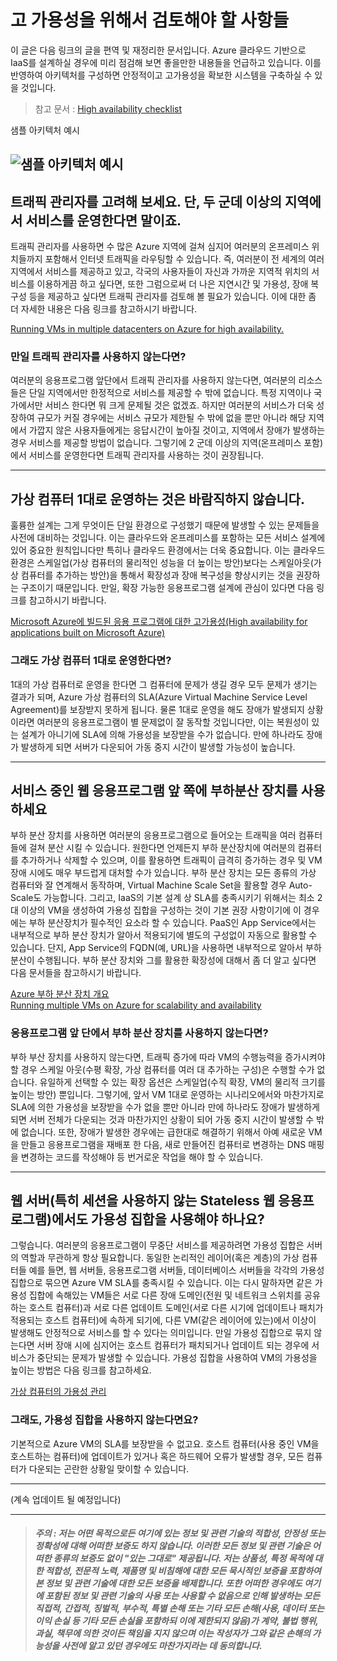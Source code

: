 # 고 가용성을 위해서 검토해야 할 사항들

이 글은 다음 링크의 글을 편역 및 재정리한 문서입니다. Azure 클라우드 기반으로 IaaS를 설계하실 경우에 미리 점검해 보면 좋을만한 내용들을 언급하고 있습니다. 이를 반영하여 아키텍처를 구성하면 안정적이고 고가용성을 확보한 시스템을 구축하실 수 있을 것입니다.

> 참고 문서 : [High availability checklist](https://azure.microsoft.com/en-us/documentation/articles/resiliency-high-availability-checklist/)

샘플 아키텍처 예시

![샘플 아키텍처 예시](https://github.com/taeyo/AzureIaaS/blob/master/HighAvailibity/images/sampleArch.png)
---

## 트래픽 관리자를 고려해 보세요. 단, 두 군데 이상의 지역에서 서비스를 운영한다면 말이죠.

트래픽 관리자를 사용하면 수 많은 Azure 지역에 걸쳐 심지어 여러분의 온프레미스 위치들까지 포함해서 인터넷 트래픽을 라우팅할 수 있습니다. 즉, 여러분이 전 세계의 여러 지역에서 서비스를 제공하고 있고, 각국의 사용자들이 자신과 가까운 지역적 위치의 서비스를 이용하게끔 하고 싶다면, 또한 그럼으로써 더 나은 지연시간 및 가용성, 장애 복구성 등을 제공하고 싶다면 트래픽 관리자를 검토해 볼 필요가 있습니다. 이에 대한 좀 더 자세한 내용은 다음 링크를 참고하시기 바랍니다.

[Running VMs in multiple datacenters on Azure for high availability.](https://azure.microsoft.com/en-us/documentation/articles/guidance-compute-multiple-datacenters/)

### 만일 트래픽 관리자를 사용하지 않는다면?

여러분의 응용프로그램 앞단에서 트래픽 관리자를 사용하지 않는다면, 여러분의 리소스들은 단일 지역에서만 한정적으로 서비스를 제공할 수 밖에 없습니다. 특정 지역이나 국가에서만 서비스 한다면 뭐 크게 문제될 것은 없겠죠. 하지만 여러분의 서비스가 더욱 성장하여 규모가 커질 경우에는 서비스 규모가 제한될 수 밖에 없을 뿐만 아니라 해당 지역에서 가깝지 않은 사용자들에게는 응답시간이 높아질 것이고, 지역에서 장애가 발생하는 경우 서비스를 제공할 방법이 없습니다. 그렇기에 2 군데 이상의 지역(온프레미스 포함)에서 서비스를 운영한다면 트래픽 관리자를 사용하는 것이 권장됩니다.

---

## 가상 컴퓨터 1대로 운영하는 것은 바람직하지 않습니다.

훌륭한 설계는 그게 무엇이든 단일 환경으로 구성했기 때문에 발생할 수 있는 문제들을 사전에 대비하는 것입니다. 이는 클라우드와 온프레미스를 포함하는 모든 서비스 설계에 있어 중요한 원칙입니다만 특히나 클라우드 환경에서는 더욱 중요합니다. 이는 클라우드 환경은 스케일업(가상 컴퓨터의 물리적인 성능을 더 높이는 방안)보다는 스케일아웃(가상 컴퓨터를 추가하는 방안)을 통해서 확장성과 장애 복구성을 향상시키는 것을 권장하는 구조이기 때문입니다. 만일, 확장 가능한 응용프로그램 설계에 관심이 있다면 다음 링크를 참고하시기 바랍니다.

[Microsoft Azure에 빌드된 응용 프로그램에 대한 고가용성(High availability for applications built on Microsoft Azure)](https://azure.microsoft.com/ko-kr/documentation/articles/resiliency-high-availability-azure-applications/)

### 그래도 가상 컴퓨터 1대로 운영한다면? 

1대의 가상 컴퓨터로 운영을 한다면 그 컴퓨터에 문제가 생길 경우 모두 문제가 생기는 결과가 되며, Azure 가상 컴퓨터의 SLA(Azure Virtual Machine Service Level Agreement)를 보장받지 못하게 됩니다. 물론 1대로 운영을 해도 장애가 발생되지 상황이라면 여러분의 응용프로그램이 별 문제없이 잘 동작할 것입니다만, 이는 복원성이 있는 설계가 아니기에 SLA에 의해 가용성을 보장받을 수가 없습니다. 만에 하나라도 장애가 발생하게 되면 서버가 다운되어 가동 중지 시간이 발생할 가능성이 높습니다.

---

## 서비스 중인 웹 응용프로그램 앞 쪽에 부하분산 장치를 사용하세요

부하 분산 장치를 사용하면 여러분의 응용프로그램으로 들어오는 트래픽을 여러 컴퓨터들에 걸쳐 분산 시킬 수 있습니다. 원한다면 언제든지 부하 분산장치에 여러분의 컴퓨터를 추가하거나 삭제할 수 있으며, 이를 활용하면 트래픽이 급격히 증가하는 경우 및 VM 장애 시에도 매우 부드럽게 대처할 수가 있습니다. 부하 분산 장치는 모든 종류의 가상 컴퓨터와 잘 연계해서 동작하며, Virtual Machine Scale Set을 활용할 경우 Auto-Scale도 가능합니다. 그리고, IaaS의 기본 설계 상 SLA를 충족시키기 위해서는 최소 2대 이상의 VM을 생성하여 가용성 집합을 구성하는 것이 기본 권장 사항이기에 이 경우에는 부하 분산장치가 필수적인 요소라 할 수 있습니다. PaaS인 App Service에서는 내부적으로 부하 분산 장치가 알아서 적용되기에 별도의 구성없이 자동으로 활용할 수 있습니다. 단지, App Service의 FQDN(예, URL)을 사용하면 내부적으로 알아서 부하 분산이 수행됩니다. 부하 분산 장치와 그를 활용한 확장성에 대해서 좀 더 알고 싶다면 다음 문서들을 참고하시기 바랍니다.

[Azure 부하 분산 장치 개요](https://azure.microsoft.com/ko-kr/documentation/articles/load-balancer-overview/)   
[Running multiple VMs on Azure for scalability and availability](https://azure.microsoft.com/en-us/documentation/articles/guidance-compute-multi-vm/)

### 응용프로그램 앞 단에서 부하 분산 장치를 사용하지 않는다면? 

부하 부산 장치를 사용하지 않는다면, 트래픽 증가에 따라 VM의 수행능력을 증가시켜야 할 경우 스케일 아웃(수평 확장, 가상 컴퓨터를 여러 대 추가하는 구성)은 수행할 수가 없습니다. 유일하게 선택할 수 있는 확장 옵션은 스케일업(수직 확장, VM의 물리적 크기를 높이는 방안) 뿐입니다. 그렇기에, 앞서 VM 1대로 운영하는 시나리오에서와 마찬가지로 SLA에 의한 가용성을 보장받을 수가 없을 뿐만 아니라 만에 하나라도 장애가 발생하게 되면 서버 전체가 다운되는 것과 마찬가지인 상황이 되어 가동 중지 시간이 발생할 수 밖에 없습니다. 또한, 장애가 발생한 경우에는 급한대로 해결하기 위해서 아예 새로운 VM을 만들고 응용프로그램을 재배포 한 다음, 새로 만들어진 컴퓨터로 변경하는 DNS 매핑을 변경하는 코드를 작성해야 등 번거로운 작업을 해야 할 수 있습니다. 

---

## 웹 서버(특히 세션을 사용하지 않는 Stateless 웹 응용프로그램)에서도 가용성 집합을 사용해야 하나요?

그렇습니다. 여러분의 응용프로그램이 무중단 서비스를 제공하려면 가용성 집합은 서버의 역할과 무관하게 항상 필요합니다. 동일한 논리적인 레이어(혹은 계층)의 가상 컴퓨터들 예를 들면, 웹 서버들, 응용프로그램 서버들, 데이터베이스 서버들을 각각의 가용성 집합으로 묶으면 Azure VM SLA를 충족시킬 수 있습니다. 이는 다시 말하자면 같은 가용성 집합에 속해있는 VM들은 서로 다른 장애 도메인(전원 및 네트워크 스위치를 공유하는 호스트 컴퓨터)과 서로 다른 업데이트 도메인(서로 다른 시기에 업데이트나 패치가 적용되는 호스트 컴퓨터)에 속하게 되기에, 다른 VM(같은 레이어에 있는)에서 이상이 발생해도 안정적으로 서비스를 할 수 있다는 의미입니다. 만일 가용성 집합으로 묶지 않는다면 서버 장애 시에 심지어는 호스트 컴퓨터가 패치되거나 업데이트 되는 경우에 서비스가 중단되는 문제가 발생할 수 있습니다. 가용성 집합을 사용하여 VM의 가용성을 높이는 방법은 다음 링크를 참고하세요. 

[가상 컴퓨터의 가용성 관리](https://azure.microsoft.com/ko-kr/documentation/articles/virtual-machines-windows-manage-availability/)

### 그래도, 가용성 집합을 사용하지 않는다면요? 

기본적으로 Azure VM의 SLA를 보장받을 수 없고요. 호스트 컴퓨터(사용 중인 VM을 호스트하는 컴퓨터)에 업데이트가 있거나 혹은 하드웨어 오류가 발생할 경우, 모든 컴퓨터가 다운되는 곤란한 상황일 맞이할 수 있습니다.

---


(계속 업데이트 될 예정입니다)







---


> ##### 주의 : 저는 어떤 목적으로든 여기에 있는 정보 및 관련 기술의 적합성, 안정성 또는 정확성에 대해 어떠한 보증도 하지 않습니다. 이러한 모든 정보 및 관련 기술은 어떠한 종류의 보증도 없이 "있는 그대로" 제공됩니다. 저는 상품성, 특정 목적에 대한 적합성, 전문적 노력, 제품명 및 비침해에 대한 모든 묵시적인 보증을 포함하여 본 정보 및 관련 기술에 대한 모든 보증을 배제합니다. 또한 어떠한 경우에도 여기에 포함된 정보 및 관련 기술의 사용 또는 사용할 수 없음으로 인해 발생하는 모든 직접적, 간접적, 징벌적, 부수적, 특별 손해 또는 기타 모든 손해(사용, 데이터 또는 이익 손실 등 기타 모든 손실을 포함하되 이에 제한되지 않음)가 계약, 불법 행위, 과실, 책무에 의한 것이든 책임을 지지 않으며 이는 작성자가 그와 같은 손해의 가능성을 사전에 알고 있던 경우에도 마찬가지라는 데 동의합니다. 